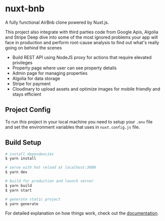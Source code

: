 # nuxt-bnb

A fully functional AirBnb clone powered by Nuxt.js.

This project also integrate with third parties code from Google Apis, Algolia and Stripe
Deep dive into some of the most ignored problems your app will face in production and perform root-cause analysis to find out what's really going on behind the scenes

- Build REST API using NodeJS proxy for actions that require elevated privileges
- Property page where user can see property details
- Admin page for managing properties
- Algolia for data storage
- Stripe for payment
- Cloudinary to upload assets and optimize images for mobile friendly and stays efficient

## Project Config

To run this project in your local machine you need to setup your `.env` file and set the environment variables that uses in `nuxt.config.js` file.

## Build Setup

```bash
# install dependencies
$ yarn install

# serve with hot reload at localhost:3000
$ yarn dev

# build for production and launch server
$ yarn build
$ yarn start

# generate static project
$ yarn generate
```

For detailed explanation on how things work, check out the [documentation](https://nuxtjs.org).
